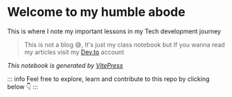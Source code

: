 # Welcome to my humble abode

This is where I note my important lessons in my Tech development journey

> This is not a blog 😅, It's just my class notebook but If you wanna read my articles visit my [Dev.to](https://dev.to/mrshanas "mrshanas blog") account

_This notebook is generated by [VitePress](https://vitepress.vuejs.org "VitePress")_

::: info
Feel free to explore, learn and contribute to this repo by clicking below 👇
:::
